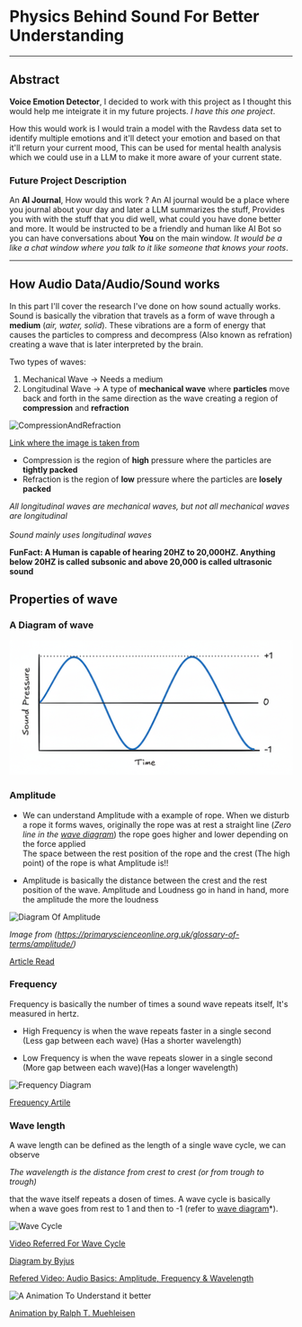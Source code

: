 # Physics Behind Sound For Better Understanding

---

## Abstract
**Voice Emotion Detector**, I decided to work with this project as I thought this would help me inteigrate it in my future projects. *I have this one project*.

How this would work is I would train a model with the Ravdess data set to identify multiple emotions and it'll detect your emotion and based on that it'll return your current mood, This can be used for mental health analysis which we could use in a LLM to make it more aware of your current state.

### Future Project Description
An **AI Journal**, How would this work ? An AI journal would be a place where you journal about your day and later a LLM summarizes the stuff, Provides you with with the stuff that you did well, what could you have done better and more. It would be instructed to be a friendly and human like AI Bot so you can have conversations about **You** on the main window. *It would be a like a chat window where you talk to it like someone that knows your roots*.

---

## How Audio Data/Audio/Sound works

In this part I'll cover the research I've done on how sound actually works.
Sound is basically the vibration that travels as a form of wave through a **medium** (*air, water, solid*). These vibrations are a form of energy that causes the particles to compress and decompress (Also known as refration) creating a wave that is later interpreted by the brain. 

Two types of waves: 
1. Mechanical Wave -> Needs a medium 
2. Longitudinal Wave -> A type of **mechanical wave** where **particles** move back and forth in the same direction as the wave creating a region of **compression** and **refraction**


![CompressionAndRefraction](https://www.soundproofingcompany.com/wp-content/uploads/2018/11/amplitude-e1447285050750.gif)

[Link where the image is taken from](https://www.soundproofingcompany.com/soundproofing_101/what-is-sound)

- Compression is the region of **high** pressure where the particles are **tightly packed**
- Refraction is the region of **low** pressure where the particles are **losely packed**

*All longitudinal waves are mechanical waves, but not all mechanical waves are longitudinal <br><br>*
*Sound mainly uses longitudinal waves*

**FunFact: A Human is capable of hearing 20HZ to 20,000HZ. Anything below 20HZ is called subsonic and above 20,000 is called ultrasonic sound**

## Properties of wave

### A Diagram of wave

![SoundWaveDiagram](Images/SoundWaveDiagram.png)

### Amplitude

- We can understand Amplitude with a example of rope.
When we disturb a rope it forms waves, originally the rope was at rest a straight line (*Zero line in the [wave diagram](#a-diagram-of-wave)*) the rope goes higher and lower depending on the force applied <br> The space between the rest position of the rope and the crest (The high point) of the rope is what Amplitude is!!



- Amplitude is basically the distance between the crest and the rest position of the wave. Amplitude and Loudness go in hand in hand, more the amplitude the more the loudness

![Diagram Of Amplitude](https://i0.wp.com/primaryscienceonline.org.uk/wp-content/uploads/2021/08/Amplitude.jpg?w=960&ssl=1)

*Image from (https://primaryscienceonline.org.uk/glossary-of-terms/amplitude/)*

[Article Read](https://www.physicsclassroom.com/class/waves/lesson-2/the-anatomy-of-a-wave)

### Frequency

Frequency is basically the number of times a sound wave repeats itself, It's measured in hertz.

- High Frequency is when the wave repeats faster in a single second (Less gap between each wave) (Has a shorter wavelength)

- Low Frequency is when the wave repeats slower in a single second (More gap between each wave)(Has a longer wavelength)

![Frequency Diagram](https://i0.wp.com/silvergravy.com/wp-content/uploads/2012/04/high_low_freq2.jpg)

[Frequency Artile](https://uvicaudio.wordpress.com/2014/10/29/frequency-filtering/)



### Wave length



A wave length can be defined as the length of a single wave cycle, we can observe 

*The wavelength is the distance from crest to crest (or from trough to trough)*

that the wave itself repeats a dosen of times. A wave cycle is basically when a wave goes from rest to 1 and then to -1 (refer to [wave diagram](#a-diagram-of-wave)*).

![Wave Cycle](https://cdn1.byjus.com/wp-content/uploads/2020/07/Characteristics-Of-Sound-Waves-Amplitude-Frequency-Wavelength-And-Timbre-1.png)

[Video Referred For Wave Cycle](https://youtu.be/m_Uz1rGo5l4)

[Diagram by Byjus](https://byjus.com/physics/characteristics-of-sound-wavesamplitude/)


[Refered Video: Audio Basics: Amplitude, Frequency & Wavelength](https://youtu.be/oswC6HiqHjM)


![A Animation To Understand it better](https://www.tremblingsandwarblings.com/wp-content/uploads/2017/03/planewave_modified_todouble1.gif)


[Animation by Ralph T. Muehleisen](https://www.tremblingsandwarblings.com/2017/03/musical-sound-pitch-loudness/)

